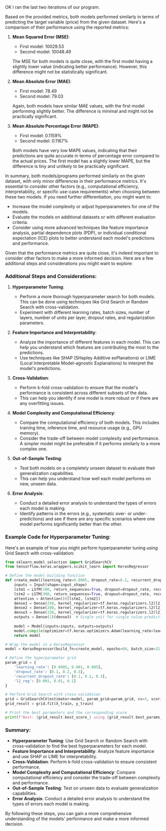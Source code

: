 OK I ran the last two iterations of our program.

Based on the provided metrics, both models performed similarly in terms of predicting the target variable (price) from the given dataset. Here's a comparison of their performance using the reported metrics:

1. **Mean Squared Error (MSE)**:
   - First model: 10029.53
   - Second model: 10048.49

   The MSE for both models is quite close, with the first model having a slightly lower value (indicating better performance). However, this difference might not be statistically significant.

2. **Mean Absolute Error (MAE)**:
   - First model: 78.49
   - Second model: 79.03

   Again, both models have similar MAE values, with the first model performing slightly better. The difference is minimal and might not be practically significant.

3. **Mean Absolute Percentage Error (MAPE)**:
   - First model: 0.1159%
   - Second model: 0.1167%

   Both models have very low MAPE values, indicating that their predictions are quite accurate in terms of percentage error compared to the actual prices. The first model has a slightly lower MAPE, but the difference is tiny and unlikely to be practically significant.

In summary, both models/programs performed similarly on the given dataset, with only minor differences in their performance metrics. It's essential to consider other factors (e.g., computational efficiency, interpretability, or specific use-case requirements) when choosing between these two models. If you need further differentiation, you might want to:

- Increase the model complexity or adjust hyperparameters for one of the models.
- Evaluate the models on additional datasets or with different evaluation criteria.
- Consider using more advanced techniques like feature importance analysis, partial dependence plots (PDP), or individual conditional expectation (ICE) plots to better understand each model's predictions and performance.

Given that the performance metrics are quite close, it's indeed important to consider other factors to make a more informed decision. Here are a few additional steps and considerations you might want to explore:

### Additional Steps and Considerations:

1. **Hyperparameter Tuning**:
   - Perform a more thorough hyperparameter search for both models. This can be done using techniques like Grid Search or Random Search with cross-validation.
   - Experiment with different learning rates, batch sizes, number of layers, number of units per layer, dropout rates, and regularization parameters.

2. **Feature Importance and Interpretability**:
   - Analyze the importance of different features in each model. This can help you understand which features are contributing the most to the predictions.
   - Use techniques like SHAP (SHapley Additive exPlanations) or LIME (Local Interpretable Model-agnostic Explanations) to interpret the model's predictions.

3. **Cross-Validation**:
   - Perform k-fold cross-validation to ensure that the model's performance is consistent across different subsets of the data.
   - This can help you identify if one model is more robust or if there are any overfitting issues.

4. **Model Complexity and Computational Efficiency**:
   - Compare the computational efficiency of both models. This includes training time, inference time, and resource usage (e.g., GPU memory).
   - Consider the trade-off between model complexity and performance. A simpler model might be preferable if it performs similarly to a more complex one.

5. **Out-of-Sample Testing**:
   - Test both models on a completely unseen dataset to evaluate their generalization capabilities.
   - This can help you understand how well each model performs on new, unseen data.

6. **Error Analysis**:
   - Conduct a detailed error analysis to understand the types of errors each model is making.
   - Identify patterns in the errors (e.g., systematic over- or under-predictions) and see if there are any specific scenarios where one model performs significantly better than the other.

### Example Code for Hyperparameter Tuning:

Here's an example of how you might perform hyperparameter tuning using Grid Search with cross-validation:

```python
from sklearn.model_selection import GridSearchCV
from tensorflow.keras.wrappers.scikit_learn import KerasRegressor

# Define the model-building function
def create_model(learning_rate=0.0005, dropout_rate=0.2, recurrent_dropout_rate=0.2, l2_reg=0.001):
    inputs = Input(shape=input_shape)
    lstm1 = LSTM(300, return_sequences=True, dropout=dropout_rate, recurrent_dropout=recurrent_dropout_rate, kernel_regularizer=tf.keras.regularizers.l2(l2_reg))(inputs)
    lstm2 = LSTM(300, return_sequences=True, dropout=dropout_rate, recurrent_dropout=recurrent_dropout_rate, kernel_regularizer=tf.keras.regularizers.l2(l2_reg))(lstm1)
    attention = Attention()([lstm2, lstm2])
    dense1 = Dense(250, kernel_regularizer=tf.keras.regularizers.l2(l2_reg))(attention)
    dense2 = Dense(200, kernel_regularizer=tf.keras.regularizers.l2(l2_reg))(dense1)
    dense3 = Dense(150, kernel_regularizer=tf.keras.regularizers.l2(l2_reg))(dense2)
    outputs = Dense(1)(dense3)  # Single unit for single value prediction
    
    model = Model(inputs=inputs, outputs=outputs)
    model.compile(optimizer=tf.keras.optimizers.Adam(learning_rate=learning_rate), loss='mean_squared_error')
    return model

# Wrap the model in a KerasRegressor
model = KerasRegressor(build_fn=create_model, epochs=60, batch_size=32, verbose=2)

# Define the hyperparameter grid
param_grid = {
    'learning_rate': [0.0005, 0.001, 0.005],
    'dropout_rate': [0.1, 0.2, 0.3],
    'recurrent_dropout_rate': [0.1, 0.2, 0.3],
    'l2_reg': [0.001, 0.01, 0.1]
}

# Perform Grid Search with cross-validation
grid = GridSearchCV(estimator=model, param_grid=param_grid, cv=3, scoring='neg_mean_squared_error')
grid_result = grid.fit(X_train, y_train)

# Print the best parameters and the corresponding score
print(f"Best: {grid_result.best_score_} using {grid_result.best_params_}")
```

### Summary:
- **Hyperparameter Tuning**: Use Grid Search or Random Search with cross-validation to find the best hyperparameters for each model.
- **Feature Importance and Interpretability**: Analyze feature importance and use SHAP or LIME for interpretability.
- **Cross-Validation**: Perform k-fold cross-validation to ensure consistent performance.
- **Model Complexity and Computational Efficiency**: Compare computational efficiency and consider the trade-off between complexity and performance.
- **Out-of-Sample Testing**: Test on unseen data to evaluate generalization capabilities.
- **Error Analysis**: Conduct a detailed error analysis to understand the types of errors each model is making.

By following these steps, you can gain a more comprehensive understanding of the models' performance and make a more informed decision.

